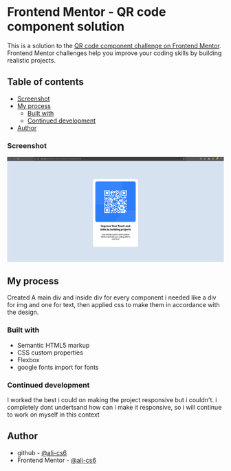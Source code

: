 # Frontend Mentor - QR code component solution

This is a solution to the [QR code component challenge on Frontend Mentor](https://www.frontendmentor.io/challenges/qr-code-component-iux_sIO_H). Frontend Mentor challenges help you improve your coding skills by building realistic projects. 

## Table of contents

  - [Screenshot](#screenshot)
- [My process](#my-process)
  - [Built with](#built-with)
  - [Continued development](#continued-development)
- [Author](#author)

### Screenshot

![](design/Screenshot%20from%202024-02-02%2020-34-35.png)

## My process
Created A main div and inside div for every component i needed like a div for img and one for text,
then applied css to make them in accordance with the design.

### Built with

- Semantic HTML5 markup
- CSS custom properties
- Flexbox
- google fonts import for fonts


### Continued development

I worked the best i could on making the project responsive but i couldn't. i completely dont undertsand how can i make it responsive, so i will continue to work on myself in this context


## Author

- github - [@ali-cs6](https://github.com/ali-cs6)
- Frontend Mentor - [@ali-cs6](https://www.frontendmentor.io/profile/ali-cs6)
